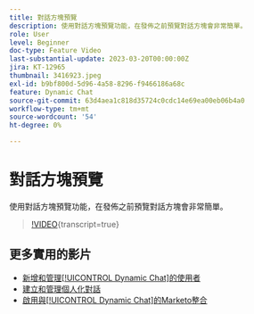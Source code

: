 ```yaml
---
title: 對話方塊預覽
description: 使用對話方塊預覽功能，在發佈之前預覽對話方塊會非常簡單。
role: User
level: Beginner
doc-type: Feature Video
last-substantial-update: 2023-03-20T00:00:00Z
jira: KT-12965
thumbnail: 3416923.jpeg
exl-id: b9bf800d-5d96-4a58-8296-f9466186a68c
feature: Dynamic Chat
source-git-commit: 63d4aea1c818d35724c0cdc14e69ea00eb06b4a0
workflow-type: tm+mt
source-wordcount: '54'
ht-degree: 0%

---
```


# 對話方塊預覽

使用對話方塊預覽功能，在發佈之前預覽對話方塊會非常簡單。

>[!VIDEO](https://video.tv.adobe.com/v/3416923/?quality=12&learn=on){transcript=true}

## 更多實用的影片

* [新增和管理[!UICONTROL Dynamic Chat]的使用者](user-management.md)
* [建立和管理個人化對話](dialogue-management.md)
* [啟用與[!UICONTROL Dynamic Chat]的Marketo整合](marketo-integration.md)
